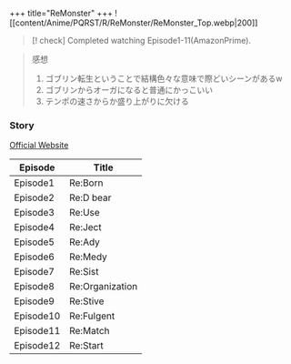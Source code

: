 +++
title="ReMonster"
+++
![[content/Anime/PQRST/R/ReMonster/ReMonster_Top.webp|200]]

> [! check] Completed watching Episode1-11(AmazonPrime).


> 感想  
> 1. ゴブリン転生ということで結構色々な意味で際どいシーンがあるw
> 2. ゴブリンからオーガになると普通にかっこいい
> 3. テンポの速さからか盛り上がりに欠ける

### Story
[Official Website](https://re-monster.com/story/)

| Episode   | Title           |
| --------- | --------------- |
| Episode1  | Re:Born         |
| Episode2  | Re:D bear       |
| Episode3  | Re:Use          |
| Episode4  | Re:Ject         |
| Episode5  | Re:Ady          |
| Episode6  | Re:Medy         |
| Episode7  | Re:Sist         |
| Episode8  | Re:Organization |
| Episode9  | Re:Stive        |
| Episode10 | Re:Fulgent      |
| Episode11 | Re:Match        |
| Episode12 | Re:Start        |
